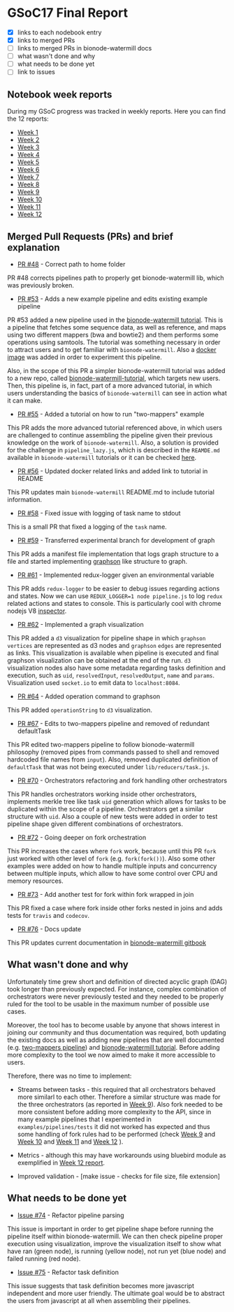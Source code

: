 # GSoC17 Final Report

* [x] links to each nodebook entry
* [x] links to merged PRs
* [ ] links to merged PRs in bionode-watermill docs
* [ ] what wasn't done and why
* [ ] what needs to be done yet
* [ ] link to issues

## Notebook week reports

During my GSoC progress was tracked in weekly reports. Here you can find the 
12 reports:

* [Week 1](https://github.com/bionode/GSoC17/blob/master/Journal/Week_1.md)
* [Week 2](https://github.com/bionode/GSoC17/blob/master/Journal/Week_2.md)
* [Week 3](https://github.com/bionode/GSoC17/blob/master/Journal/Week_3.md)
* [Week 4](https://github.com/bionode/GSoC17/blob/master/Journal/Week_4.md)
* [Week 5](https://github.com/bionode/GSoC17/blob/master/Journal/Week_5.md)
* [Week 6](https://github.com/bionode/GSoC17/blob/master/Journal/Week_6.md)
* [Week 7](https://github.com/bionode/GSoC17/blob/master/Journal/Week_7.md)
* [Week 8](https://github.com/bionode/GSoC17/blob/master/Journal/Week_8.md)
* [Week 9](https://github.com/bionode/GSoC17/blob/master/Journal/Week_9.md)
* [Week 10](https://github.com/bionode/GSoC17/blob/master/Journal/Week_10.md)
* [Week 11](https://github.com/bionode/GSoC17/blob/master/Journal/Week_11.md)
* [Week 12](https://github.com/bionode/GSoC17/blob/master/Journal/Week_12.md)

## Merged Pull Requests (PRs) and brief explanation

* [PR #48](https://github.com/bionode/bionode-watermill/pull/48) - Correct 
path to home folder

PR #48 corrects pipelines path to properly get bionode-watermill lib, which 
was previously broken.

* [PR #53](https://github.com/bionode/bionode-watermill/pull/53) - Adds a new example pipeline and edits existing example pipeline

PR #53 added a new pipeline used in the [bionode-watermill tutorial](https://github.com/bionode/bionode-watermill-tutorial).
This is a pipeline that fetches some sequence data, as well as reference, and 
maps using two different mappers (bwa and bowtie2) and them performs some 
operations using samtools. The tutorial was something necessary in order to 
attract users and to get familiar with `bionode-watermill`. Also a [docker 
image](https://github.com/bionode/bionode-watermill-tutorial/tree/master/docker-watermill-tutorial) was added in order to experiment this pipeline.

Also, in the scope of this PR a simpler bionode-watermill tutorial was added 
to a new repo, called [bionode-watermill-tutorial](https://github.com/bionode/bionode-watermill-tutorial), which targets new users.
Then, this pipeline is, in fact, part of a more advanced tutorial, in which 
users understanding the basics of `bionode-watermill` can see in action what 
it can make.

* [PR #55](https://github.com/bionode/bionode-watermill/pull/55) -  Added a tutorial on how to run "two-mappers" example

This PR adds the more advanced tutorial referenced above, in which users are 
challenged to continue assembling the pipeline given their previous knowledge
 on the work of `bionode-watermill`. Also, a solution is provided for the 
 challenge in `pipeline_lazy.js`, which is described in the `REAMDE.md` 
 available in `bionode-watermill` tutorials or it can be checked [here](https://github.com/bionode/bionode-watermill/pull/55/files#diff-e8b3724490ab0997f4cee3789ecb5681).

* [PR #56](https://github.com/bionode/bionode-watermill/pull/56) - Updated docker related links and added link to tutorial in README

This PR updates main `bionode-watermill` README.md to include tutorial 
information.

* [PR #58](https://github.com/bionode/bionode-watermill/pull/58) - Fixed issue with logging of task name to stdout

This is a small PR that fixed a logging of the `task` name.

* [PR #59](https://github.com/bionode/bionode-watermill/pull/59) - Transferred experimental branch for development of graph

This PR adds a manifest file implementation that logs graph structure to a 
file and started implementing [graphson](https://github.com/tinkerpop/blueprints/wiki/GraphSON-Reader-and-Writer-Library) like structure to graph.

* [PR #61](https://github.com/bionode/bionode-watermill/pull/61) - Implemented redux-logger given an environmental variable

This PR adds `redux-logger` to be easier to debug issues regarding actions and 
states. Now we can use `REDUX_LOGGER=1 node pipeline.js` to log `redux` 
related actions and states to console. This is particularly cool with chrome 
nodejs V8 [inspector](https://chrome.google.com/webstore/detail/nodejs-v8-inspector-manag/gnhhdgbaldcilmgcpfddgdbkhjohddkj?hl=en). 

* [PR #62](https://github.com/bionode/bionode-watermill/pull/62) - Implemented a graph visualization

This PR added a `d3` visualization for pipeline shape in which `graphson` 
`vertices` are represented as d3 nodes and `graphson` `edges` are represented
 as links. This visualization is available when pipeline is executed and 
 final graphson visualization can be obtained at the end of the run. `d3` 
 visualization nodes also have some metadata regarding tasks definition and 
 execution, such as `uid`, `resolvedInput`, `resolvedOutput`, `name` and 
 `params`. Visualization used `socket.io` to emit data to `localhost:8084`.
 
 * [PR #64](https://github.com/bionode/bionode-watermill/pull/64) - Added operation command to graphson
 
 This PR added `operationString` to `d3` visualization.
 
 * [PR #67](https://github.com/bionode/bionode-watermill/pull/67) - Edits to 
 two-mappers pipeline and removed of redundant defaultTask
 
 This PR edited two-mappers pipeline to follow bionode-watermill philosophy 
 (removed pipes from commands passed to shell and removed hardcoded file 
 names from `input`). Also, removed duplicated definition of `defaultTask` 
 that was not being executed under `lib/reducers/task.js`.
 
 * [PR #70](https://github.com/bionode/bionode-watermill/pull/70) - Orchestrators refactoring and fork handling other orchestrators
 
 This PR handles orchestrators working inside other orchestrators, implements
  merkle tree like task `uid` generation which allows for tasks to be 
  duplicated within the scope of a pipeline. Orchestrators get a similar 
  structure with `uid`. Also a couple of new tests were added in order to 
  test pipeline shape given different combinations of orchestrators.
  
* [PR #72](https://github.com/bionode/bionode-watermill/pull/72) - Going deeper on fork orchestration

This PR increases the cases where `fork` work, because until this PR `fork` just 
worked with other level of `fork` (e.g. `fork(fork())`). Also some other 
examples were added on how to handle multiple inputs and concurrency between 
multiple inputs, which allow to have some control over CPU and memory resources.

* [PR #73](https://github.com/bionode/bionode-watermill/pull/73) - Add another test for fork within fork wrapped in join

This PR fixed a case where fork inside other forks nested in joins and adds 
tests for `travis` and `codecov`.

* [PR #76](https://github.com/bionode/bionode-watermill/pull/76) - Docs update

This PR updates current documentation in [bionode-watermill gitbook](https://thejmazz.gitbooks.io/bionode-watermill/content/)

## What wasn't done and why

Unfortunately time grew short and definition of directed acyclic graph (DAG) 
took longer than previously expected. For instance, complex combination of 
orchestrators were never previously tested and they needed to be properly 
ruled for the tool to be usable in the maximum number of possible use cases.

Moreover, the tool has to become usable by anyone that shows interest in 
joining our community and thus documentation was required, both updating the 
existing docs as well as adding new pipelines that are well documented (e.g. 
[two-mappers pipeline](https://github.com/bionode/bionode-watermill/tree/dev/examples/pipelines/two-mappers)) and 
[bionode-watermill tutorial](https://github.com/bionode/bionode-watermill-tutorial).
Before adding more complexity to the tool we now aimed to make it more 
accessible to users.

Therefore, there was no time to implement:

* Streams between tasks - this required that all orchestrators behaved more 
similarl to each other. Therefore a similar structure was made for the three 
orchestrators (as reported in [Week 9](https://github.com/bionode/GSoC17/blob/master/Journal/Week_9.md#consistency-of-junction-and-fork)).
Also fork needed to be more consistent before adding more complexity to the 
API, since in many example pipelines that I experimented in 
`examples/pipelines/tests` it did not worked has expected and thus some 
handling of fork rules had to be performed (check
[Week 9](https://github.com/bionode/GSoC17/blob/master/Journal/Week_9.md) 
and
[Week 10](https://github.com/bionode/GSoC17/blob/master/Journal/Week_10.md#what-is-missing) 
and
[Week 11](https://github.com/bionode/GSoC17/blob/master/Journal/Week_11.md) 
and
[Week 12](https://github.com/bionode/GSoC17/blob/master/Journal/Week_12.md) 
).

* Metrics - although this may have workarounds using bluebird module as 
exemplified in [Week 12 report](https://github.com/bionode/GSoC17/blob/master/Journal/Week_12.md#scheduling-inputs-into-pipeline).
* Improved validation - [make issue - checks for file size, file extension]

## What needs to be done yet

* [Issue #74](https://github.com/bionode/bionode-watermill/issues/74) - 
Refactor pipeline parsing

This issue is important in order to get pipeline shape before running the 
pipeline itself within bionode-watermill. We can then check pipeline proper 
execution using visualization, improve the visualization itself to show what 
have ran (green node), is running (yellow node), not run yet (blue node) and 
failed running (red node).

* [Issue #75](https://github.com/bionode/bionode-watermill/issues/75) - 
Refactor 
task definition

This issue suggests that task definition becomes more javascript independent 
and more user friendly. The ultimate goal would be to abstract the users from 
javascript at all when assembling their pipelines.